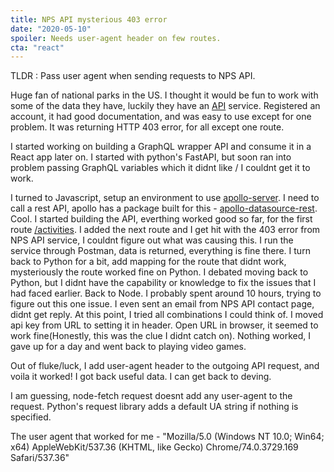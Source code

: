 ```yaml
---
title: NPS API mysterious 403 error
date: "2020-05-10"
spoiler: Needs user-agent header on few routes.
cta: "react"
---
```


TLDR : Pass user agent when sending requests to NPS API.

Huge fan of national parks in the US. I thought it would be fun to work with some of the data they have, luckily they have an [API](https://www.nps.gov/subjects/developer/api-documentation.htm) service. Registered an account, it had good documentation, and was easy to use except for one problem. It was returning HTTP 403 error, for all except one route.

I started working on building a GraphQL wrapper API and consume it in a React app later on. I started with python's FastAPI, but soon ran into problem passing GraphQL variables which it didnt like / I couldnt get it to work.

I turned to Javascript, setup an environment to use [apollo-server](https://www.apollographql.com/docs/apollo-server/). I need to call a rest API, apollo has a package built for this - [apollo-datasource-rest](https://www.npmjs.com/package/apollo-datasource-rest). Cool. I started building the API, everthing worked good so far, for the first route [/activities](https://www.nps.gov/subjects/developer/api-documentation.htm). I added the next route and I get hit with the 403 error from NPS API service, I couldnt figure out what was causing this. I run the service through Postman, data is returned, everything is fine there. I turn back to Python for a bit, add mapping for the route that didnt work, mysteriously the route worked fine on Python. I debated moving back to Python, but I didnt have the capability or knowledge to fix the issues that I had faced earlier. Back to Node. I probably spent around 10 hours, trying to figure out this one issue. I even sent an email from NPS API contact page, didnt get reply. At this point, I tried all combinations I could think of. I moved api key from URL to setting it in header. Open URL in browser, it seemed to work fine(Honestly, this was the clue I didnt catch on). Nothing worked, I gave up for a day and went back to playing video games.

Out of fluke/luck, I add user-agent header to the outgoing API request, and voila it worked! I got back useful data. I can get back to deving.

I am guessing, node-fetch request doesnt add any user-agent to the request. Python's request library adds a default UA string if nothing is specified.

The user agent that worked for me - "Mozilla/5.0 (Windows NT 10.0; Win64; x64) AppleWebKit/537.36 (KHTML, like Gecko) Chrome/74.0.3729.169 Safari/537.36"
